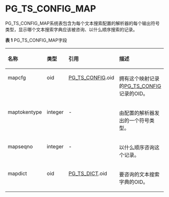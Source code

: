 # PG\_TS\_CONFIG\_MAP<a name="ZH-CN_TOPIC_0242385851"></a>

PG\_TS\_CONFIG\_MAP系统表包含为每个文本搜索配置的解析器的每个输出符号类型，显示哪个文本搜索字典应该被咨询、以什么顺序搜索的记录。

**表 1**  PG\_TS\_CONFIG\_MAP字段

<a name="zh-cn_topic_0237122323_zh-cn_topic_0059778635_t3cff777925254b5c8812efdeba7723e5"></a>
<table><thead align="left"><tr id="zh-cn_topic_0237122323_zh-cn_topic_0059778635_r73c26bed362549ab96cbcc3cdddd1075"><th class="cellrowborder" valign="top" width="20.11%" id="mcps1.2.5.1.1"><p id="zh-cn_topic_0237122323_zh-cn_topic_0059778635_a62eb56b026f0431b946ecff63d496217"><a name="zh-cn_topic_0237122323_zh-cn_topic_0059778635_a62eb56b026f0431b946ecff63d496217"></a><a name="zh-cn_topic_0237122323_zh-cn_topic_0059778635_a62eb56b026f0431b946ecff63d496217"></a>名称</p>
</th>
<th class="cellrowborder" valign="top" width="10.9%" id="mcps1.2.5.1.2"><p id="zh-cn_topic_0237122323_zh-cn_topic_0059778635_acb3775de5ad145a6bd48dc81f2d993fd"><a name="zh-cn_topic_0237122323_zh-cn_topic_0059778635_acb3775de5ad145a6bd48dc81f2d993fd"></a><a name="zh-cn_topic_0237122323_zh-cn_topic_0059778635_acb3775de5ad145a6bd48dc81f2d993fd"></a>类型</p>
</th>
<th class="cellrowborder" valign="top" width="25.380000000000003%" id="mcps1.2.5.1.3"><p id="zh-cn_topic_0237122323_zh-cn_topic_0059778635_a25cf56649c054ef7b0dd27e22846d6d4"><a name="zh-cn_topic_0237122323_zh-cn_topic_0059778635_a25cf56649c054ef7b0dd27e22846d6d4"></a><a name="zh-cn_topic_0237122323_zh-cn_topic_0059778635_a25cf56649c054ef7b0dd27e22846d6d4"></a>引用</p>
</th>
<th class="cellrowborder" valign="top" width="43.61%" id="mcps1.2.5.1.4"><p id="zh-cn_topic_0237122323_zh-cn_topic_0059778635_a0b0104e741b94f2fb712a670730f0b4f"><a name="zh-cn_topic_0237122323_zh-cn_topic_0059778635_a0b0104e741b94f2fb712a670730f0b4f"></a><a name="zh-cn_topic_0237122323_zh-cn_topic_0059778635_a0b0104e741b94f2fb712a670730f0b4f"></a>描述</p>
</th>
</tr>
</thead>
<tbody><tr id="zh-cn_topic_0237122323_zh-cn_topic_0059778635_r7a825212a85c4edababcd6448445e436"><td class="cellrowborder" valign="top" width="20.11%" headers="mcps1.2.5.1.1 "><p id="zh-cn_topic_0237122323_zh-cn_topic_0059778635_a871bb11e08fe471b85ba4af302e3d53a"><a name="zh-cn_topic_0237122323_zh-cn_topic_0059778635_a871bb11e08fe471b85ba4af302e3d53a"></a><a name="zh-cn_topic_0237122323_zh-cn_topic_0059778635_a871bb11e08fe471b85ba4af302e3d53a"></a>mapcfg</p>
</td>
<td class="cellrowborder" valign="top" width="10.9%" headers="mcps1.2.5.1.2 "><p id="zh-cn_topic_0237122323_zh-cn_topic_0059778635_a23f249654e1f46eb89f9645cb237197b"><a name="zh-cn_topic_0237122323_zh-cn_topic_0059778635_a23f249654e1f46eb89f9645cb237197b"></a><a name="zh-cn_topic_0237122323_zh-cn_topic_0059778635_a23f249654e1f46eb89f9645cb237197b"></a>oid</p>
</td>
<td class="cellrowborder" valign="top" width="25.380000000000003%" headers="mcps1.2.5.1.3 "><p id="zh-cn_topic_0237122323_zh-cn_topic_0059778635_a590da988cb6449a1b0d4962f9a324fb5"><a name="zh-cn_topic_0237122323_zh-cn_topic_0059778635_a590da988cb6449a1b0d4962f9a324fb5"></a><a name="zh-cn_topic_0237122323_zh-cn_topic_0059778635_a590da988cb6449a1b0d4962f9a324fb5"></a><a href="PG_TS_CONFIG.md">PG_TS_CONFIG</a>.oid</p>
</td>
<td class="cellrowborder" valign="top" width="43.61%" headers="mcps1.2.5.1.4 "><p id="zh-cn_topic_0237122323_zh-cn_topic_0059778635_a828252fa9d13477194cf1951c4548edc"><a name="zh-cn_topic_0237122323_zh-cn_topic_0059778635_a828252fa9d13477194cf1951c4548edc"></a><a name="zh-cn_topic_0237122323_zh-cn_topic_0059778635_a828252fa9d13477194cf1951c4548edc"></a>拥有这个映射记录的<a href="PG_TS_CONFIG.md">PG_TS_CONFIG</a>记录的OID。</p>
</td>
</tr>
<tr id="zh-cn_topic_0237122323_zh-cn_topic_0059778635_r149881b429934457a4a634101a232ba2"><td class="cellrowborder" valign="top" width="20.11%" headers="mcps1.2.5.1.1 "><p id="zh-cn_topic_0237122323_zh-cn_topic_0059778635_ae40073633e024452ac149208d76ed9c9"><a name="zh-cn_topic_0237122323_zh-cn_topic_0059778635_ae40073633e024452ac149208d76ed9c9"></a><a name="zh-cn_topic_0237122323_zh-cn_topic_0059778635_ae40073633e024452ac149208d76ed9c9"></a>maptokentype</p>
</td>
<td class="cellrowborder" valign="top" width="10.9%" headers="mcps1.2.5.1.2 "><p id="zh-cn_topic_0237122323_zh-cn_topic_0059778635_a55bc6bc40341477885562a147b19b9cd"><a name="zh-cn_topic_0237122323_zh-cn_topic_0059778635_a55bc6bc40341477885562a147b19b9cd"></a><a name="zh-cn_topic_0237122323_zh-cn_topic_0059778635_a55bc6bc40341477885562a147b19b9cd"></a>integer</p>
</td>
<td class="cellrowborder" valign="top" width="25.380000000000003%" headers="mcps1.2.5.1.3 "><p id="zh-cn_topic_0237122323_zh-cn_topic_0059778635_a5cf50577e8154771b27099e6bc699d9b"><a name="zh-cn_topic_0237122323_zh-cn_topic_0059778635_a5cf50577e8154771b27099e6bc699d9b"></a><a name="zh-cn_topic_0237122323_zh-cn_topic_0059778635_a5cf50577e8154771b27099e6bc699d9b"></a>-</p>
</td>
<td class="cellrowborder" valign="top" width="43.61%" headers="mcps1.2.5.1.4 "><p id="zh-cn_topic_0237122323_zh-cn_topic_0059778635_aaa90674f0e494ea6a412e6775e7838d1"><a name="zh-cn_topic_0237122323_zh-cn_topic_0059778635_aaa90674f0e494ea6a412e6775e7838d1"></a><a name="zh-cn_topic_0237122323_zh-cn_topic_0059778635_aaa90674f0e494ea6a412e6775e7838d1"></a>由配置的解析器发出的一个符号类型。</p>
</td>
</tr>
<tr id="zh-cn_topic_0237122323_zh-cn_topic_0059778635_raad058b07a504193be3388afb22279fd"><td class="cellrowborder" valign="top" width="20.11%" headers="mcps1.2.5.1.1 "><p id="zh-cn_topic_0237122323_zh-cn_topic_0059778635_ad103922fd77c402cb2e0401e3148ffff"><a name="zh-cn_topic_0237122323_zh-cn_topic_0059778635_ad103922fd77c402cb2e0401e3148ffff"></a><a name="zh-cn_topic_0237122323_zh-cn_topic_0059778635_ad103922fd77c402cb2e0401e3148ffff"></a>mapseqno</p>
</td>
<td class="cellrowborder" valign="top" width="10.9%" headers="mcps1.2.5.1.2 "><p id="zh-cn_topic_0237122323_zh-cn_topic_0059778635_ae7eb5eccb6034a92b03cb3656adca508"><a name="zh-cn_topic_0237122323_zh-cn_topic_0059778635_ae7eb5eccb6034a92b03cb3656adca508"></a><a name="zh-cn_topic_0237122323_zh-cn_topic_0059778635_ae7eb5eccb6034a92b03cb3656adca508"></a>integer</p>
</td>
<td class="cellrowborder" valign="top" width="25.380000000000003%" headers="mcps1.2.5.1.3 "><p id="zh-cn_topic_0237122323_zh-cn_topic_0059778635_a20ea147c5a9540c18d04f913ba149387"><a name="zh-cn_topic_0237122323_zh-cn_topic_0059778635_a20ea147c5a9540c18d04f913ba149387"></a><a name="zh-cn_topic_0237122323_zh-cn_topic_0059778635_a20ea147c5a9540c18d04f913ba149387"></a>-</p>
</td>
<td class="cellrowborder" valign="top" width="43.61%" headers="mcps1.2.5.1.4 "><p id="zh-cn_topic_0237122323_zh-cn_topic_0059778635_aa5c6c7719e1f486cad9c224ef0650789"><a name="zh-cn_topic_0237122323_zh-cn_topic_0059778635_aa5c6c7719e1f486cad9c224ef0650789"></a><a name="zh-cn_topic_0237122323_zh-cn_topic_0059778635_aa5c6c7719e1f486cad9c224ef0650789"></a>以什么顺序咨询这个记录。</p>
</td>
</tr>
<tr id="zh-cn_topic_0237122323_zh-cn_topic_0059778635_r0f899329c12e448dae8c256d9109f61f"><td class="cellrowborder" valign="top" width="20.11%" headers="mcps1.2.5.1.1 "><p id="zh-cn_topic_0237122323_zh-cn_topic_0059778635_a046ff5872725480da132e0b1ef3a826f"><a name="zh-cn_topic_0237122323_zh-cn_topic_0059778635_a046ff5872725480da132e0b1ef3a826f"></a><a name="zh-cn_topic_0237122323_zh-cn_topic_0059778635_a046ff5872725480da132e0b1ef3a826f"></a>mapdict</p>
</td>
<td class="cellrowborder" valign="top" width="10.9%" headers="mcps1.2.5.1.2 "><p id="zh-cn_topic_0237122323_zh-cn_topic_0059778635_a39f8081b86874361a0fd4451f01d4a64"><a name="zh-cn_topic_0237122323_zh-cn_topic_0059778635_a39f8081b86874361a0fd4451f01d4a64"></a><a name="zh-cn_topic_0237122323_zh-cn_topic_0059778635_a39f8081b86874361a0fd4451f01d4a64"></a>oid</p>
</td>
<td class="cellrowborder" valign="top" width="25.380000000000003%" headers="mcps1.2.5.1.3 "><p id="zh-cn_topic_0237122323_zh-cn_topic_0059778635_a7eb856615b99432b9152916a9ba69b0e"><a name="zh-cn_topic_0237122323_zh-cn_topic_0059778635_a7eb856615b99432b9152916a9ba69b0e"></a><a name="zh-cn_topic_0237122323_zh-cn_topic_0059778635_a7eb856615b99432b9152916a9ba69b0e"></a><a href="PG_TS_DICT.md">PG_TS_DICT</a>.oid</p>
</td>
<td class="cellrowborder" valign="top" width="43.61%" headers="mcps1.2.5.1.4 "><p id="zh-cn_topic_0237122323_zh-cn_topic_0059778635_a36263672dc01438782ae4d373d3a19a0"><a name="zh-cn_topic_0237122323_zh-cn_topic_0059778635_a36263672dc01438782ae4d373d3a19a0"></a><a name="zh-cn_topic_0237122323_zh-cn_topic_0059778635_a36263672dc01438782ae4d373d3a19a0"></a>要咨询的文本搜索字典的OID。</p>
</td>
</tr>
</tbody>
</table>

